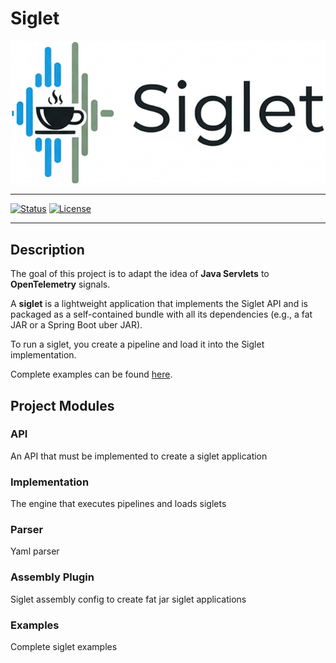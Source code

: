 # Siglet

<img src="siglet.png" alt="project logo">

---

[![Status](https://img.shields.io/badge/status-active-brightgreen.svg)](https://github.com/pointertrace/siglet)
[![License](https://img.shields.io/badge/license-MIT-blue.svg)](LICENSE)

---

## Description

The goal of this project is to adapt the idea of **Java Servlets** to **OpenTelemetry** signals.

A **siglet** is a lightweight application that implements the Siglet API and is packaged as a self-contained bundle with all its dependencies (e.g., a fat JAR or a Spring Boot uber JAR).

To run a siglet, you create a pipeline and load it into the Siglet implementation.

Complete examples can be found [here](examples/README.md).

## Project Modules

### **API**
An API that must be implemented to create a siglet application

### **Implementation**
The engine that executes pipelines and loads siglets

### **Parser**
Yaml parser

### **Assembly Plugin**
Siglet assembly config to create fat jar siglet applications

### **Examples**
Complete siglet examples